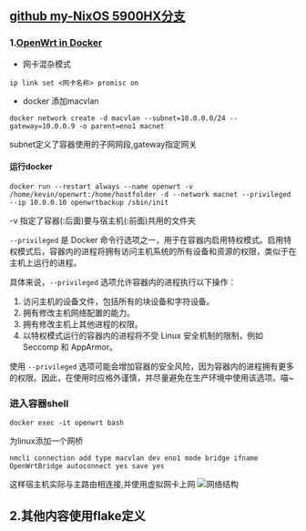 ## [github my-NixOS 5900HX分支](https://github.com/Kevin-2483/my-nixOS/tree/nixServer5900HX)
### 1.[OpenWrt in Docker](https://github.com/Kevin-2483/my-nixOS/blob/nixServer5900HX/system/services/docker/default.nix)
- 网卡混杂模式
```
ip link set <网卡名称> promisc on
```
- docker 添加macvlan
```
docker network create -d macvlan --subnet=10.0.0.0/24 --gateway=10.0.0.9 -o parent=eno1 macnet
```
subnet定义了容器使用的子网网段,gateway指定网关

#### 运行docker
```
docker run --restart always --name openwrt -v /home/kevin/openwrt:/home/hostfolder -d --network macnet --privileged --ip 10.0.0.10 openwrtbackup /sbin/init
```

-v 指定了容器(:后面)要与宿主机(:前面)共用的文件夹

`--privileged` 是 Docker 命令行选项之一，用于在容器内启用特权模式。启用特权模式后，容器内的进程将拥有访问主机系统的所有设备和资源的权限，类似于在主机上运行的进程。

具体来说，`--privileged` 选项允许容器内的进程执行以下操作：

1. 访问主机的设备文件，包括所有的块设备和字符设备。
2. 拥有修改主机网络配置的能力。
3. 拥有修改主机上其他进程的权限。
4. 以特权模式运行的容器内的进程将不受 Linux 安全机制的限制，例如 Seccomp 和 AppArmor。

使用 `--privileged` 选项可能会增加容器的安全风险，因为容器内的进程拥有更多的权限。因此，在使用时应格外谨慎，并尽量避免在生产环境中使用该选项。喵~

### 进入容器shell
```
docker exec -it openwrt bash
```
为linux添加一个网桥
```
nmcli connection add type macvlan dev eno1 mode bridge ifname OpenWrtBridge autoconnect yes save yes
```
这样宿主机实际与主路由相连接,并使用虚拟网卡上网
![网络结构](网络结构.canvas)
## 2.其他内容使用flake定义

